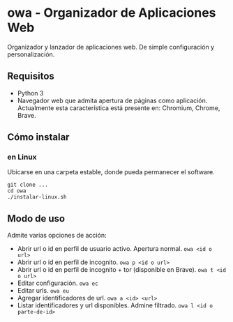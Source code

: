 # owa - Organizador de Aplicaciones Web

Organizador y lanzador de aplicaciones web.
De simple configuración y personalización.


## Requisitos

+ Python 3
+ Navegador web que admita apertura de páginas como aplicación. Actualmente esta característica está presente en: Chromium, Chrome, Brave.


## Cómo instalar

### en Linux

Ubicarse en una carpeta estable, donde pueda permanecer el software.

```
git clone ...
cd owa
./instalar-linux.sh
```


## Modo de uso

Admite varias opciones de acción:

+ Abrir url o id en perfil de usuario activo. Apertura normal. `owa <id o url>`
+ Abrir url o id en perfil de incognito. `owa p <id o url>`
+ Abrir url o id en perfil de incognito + tor (disponible en Brave). `owa t <id o url>`
+ Editar configuración. `owa ec`
+ Editar urls. `owa eu`
+ Agregar identificadores de url. `owa a <id> <url>`
+ Listar identificadores y url disponibles. Admine filtrado. `owa l <id o parte-de-id>`

